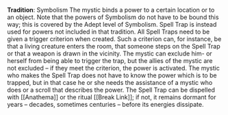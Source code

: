 **Tradition**: Symbolism
The mystic binds a power to a certain location or to an object. Note that the powers of Symbolism do not have to be bound this way; this is covered by the Adept level of Symbolism. Spell Trap is instead used for powers not included in that tradition.
All Spell Traps need to be given a trigger criterion when created. Such a criterion can, for instance, be that a living creature enters the room, that someone steps on the Spell Trap or that a weapon is drawn in the vicinity. The mystic can exclude him- or herself from being able to trigger the trap, but the allies of the mystic are not excluded – if they meet the criterion, the power is activated.
The mystic who makes the Spell Trap does not have to know the power which is to be trapped, but in that case he or she needs the assistance of a mystic who does or a scroll that describes the power. The Spell Trap can be dispelled with [[Anathema]] or the ritual [[Break Link]]; if not, it remains dormant for years – decades, sometimes centuries – before its energies dissipate.